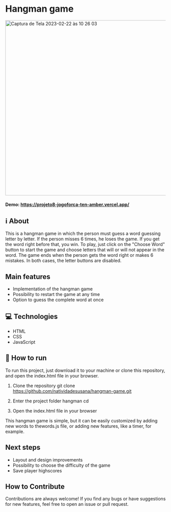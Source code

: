 # Hangman game

<img align="center" width="550" alt="Captura de Tela 2023-02-22 às 10 26 03" src="https://user-images.githubusercontent.com/95102911/220633073-a3c7411b-b7d0-4df9-81bd-7ff3bde396df.png">

#### Demo: https://projeto8-jogoforca-ten-amber.vercel.app/

## ℹ️ About
This is a hangman game in which the person must guess a word guessing letter by letter. If the person misses 6 times, he loses the game. If you get the word right before that, you win. To play, just click on the "Choose Word" button to start the game and choose letters that will or will not appear in the word. The game ends when the person gets the word right or makes 6 mistakes. In both cases, the letter buttons are disabled.

## Main features
- Implementation of the hangman game
- Possibility to restart the game at any time
- Option to guess the complete word at once

## 💻 Technologies
- HTML
- CSS
- JavaScript

## 🚀 How to run
To run this project, just download it to your machine or clone this repository, and open the index.html file in your browser.

1. Clone the repository
git clone https://github.com/natividadesusana/hangman-game.git

2. Enter the project folder
hangman cd

3. Open the index.html file in your browser

This hangman game is simple, but it can be easily customized by adding new words to thewords.js file, or adding new features, like a timer, for example.

## Next steps
- Layout and design improvements
- Possibility to choose the difficulty of the game
- Save player highscores

## How to Contribute
Contributions are always welcome! If you find any bugs or have suggestions for new features, feel free to open an issue or pull request.

